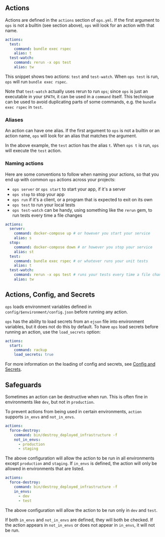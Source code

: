 ## Actions

Actions are defined in the `actions` section of `ops.yml`. If the first argument to `ops` is not a builtin (see section above), `ops` will look for an action with that name.

```yaml
actions:
  test:
    command: bundle exec rspec
    alias: t
  test-watch:
    command: rerun -x ops test
    alias: tw
```

This snippet shows two actions: `test` and `test-watch`. When `ops test` is run, `ops` will run `bundle exec rspec`.

Note that `test-watch` actually uses rerun to run `ops`; since `ops` is just an executable in your `$PATH`, it can be used in a `command` itself. This technique can be used to avoid duplicating parts of some commands, e.g. the `bundle exec rspec` in `test`.

### Aliases

An action can have one alias. If the first argument to `ops` is not a builtin or an action name, `ops` will look for an alias that matches the argument.

In the above example, the `test` action has the alias `t`. When `ops t` is run, `ops` will execute the `test` action.

### Naming actions

Here are some conventions to follow when naming your actions, so that you end up with common `ops` actions across your projects:

- `ops server` or `ops start` to start your app, if it's a server
- `ops stop` to stop your app
- `ops run` if it's a client, or a program that is expected to exit on its own
- `ops test` to run your local tests
- `ops test-watch` can be handy, using something like the `rerun` gem, to run tests every time a file changes

```yaml
actions:
  server:
    command: docker-compose up # or however you start your service
    alias: s
  stop:
    command: docker-compose down # or however you stop your service
    alias: st
  test:
    command: bundle exec rspec # or whatever runs your unit tests
    alias: t
  test-watch:
    command: rerun -x ops test # runs your tests every time a file changes
    alias: tw
```

## Actions, Config, and Secrets

`ops` loads environment variables defined in `config/$environment/config.json` before running any action.

`ops` has the ability to load secrets from an `ejson` file into environment variables, but it does not do this by default. To have `ops` load secrets before running an action, use the `load_secrets` option:

```yaml
actions:
  start:
    command: rackup
    load_secrets: true
```

For more information on the loading of config and secrets, see [Config and Secrets](docs/config_and_secrets.md).

## Safeguards

Sometimes an action can be destructive when run. This is often fine in environments like `dev`, but not in `production`.

To prevent actions from being used in certain environments, `action` supports `in_envs` and `not_in_envs`.

```yaml
actions:
  force-destroy:
    command: bin/destroy_deployed_infrastructure -f
    not_in_envs:
      - production
      - staging
```

The above configuration will allow the action to be run in all environments except `production` and `staging`. If `in_envs` is defined, the action will only be allowed in environments that are listed.

```yaml
actions:
  force-destroy:
    command: bin/destroy_deployed_infrastructure -f
    in_envs:
      - dev
      - test
```

The above configuration will allow the action to be run only in `dev` and `test`.

If both `in_envs` and `not_in_envs` are defined, they will both be checked. If the action appears in `not_in_envs` or does not appear in `in_envs`, it will not be run.
